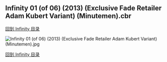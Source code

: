 ## Infinity 01 (of 06) (2013) (Exclusive Fade Retailer Adam Kubert Variant) (Minutemen).cbr


[回到 Infinity 目录](https://github.com/alicewish/markdown/blob/master/series/Infinity.md)


![Infinity 01 (of 06) (2013) (Exclusive Fade Retailer Adam Kubert Variant) (Minutemen).jpg](https://wx1.sinaimg.cn/large/6a9fdecaly1fr0vmvgys2j21401qs7wh.jpg)

[回到 Infinity 目录](https://github.com/alicewish/markdown/blob/master/series/Infinity.md)

